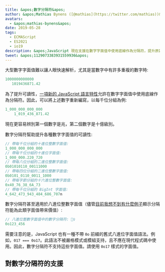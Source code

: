 ```yaml
---
title: &apos;數字分隔符&apos;
author: &apos;Mathias Bynens ([@mathias](https://twitter.com/mathias))&apos;
avatars:
  - &apos;mathias-bynens&apos;
date: 2019-05-28
tags:
  - ECMAScript
  - ES2021
  - io19
description: &apos;JavaScript 現在支援在數字字面值中使用底線作為分隔符，提升原始碼的可讀性和可維護性。&apos;
tweet: &apos;1129073383931559936&apos;
---
```

大型數字字面值難以讓人眼快速解析，尤其是當數字中有許多重複的數字時:

```js
1000000000000
   1019436871.42
```

為了提升可讀性，[一項新的 JavaScript 語言特性](https://github.com/tc39/proposal-numeric-separator)允許在數字字面值中使用底線作為分隔符。因此，可以將上述數字重新編寫，以每千位分組為例:

<!--truncate-->
```js
1_000_000_000_000
    1_019_436_871.42
```

現在更容易辨別第一個數字是兆，第二個數字是十億級別。

數字分隔符幫助提升各種數字字面值的可讀性:

```js
// 帶每千位分組的十進位整數字面值:
1_000_000_000_000
// 帶每千位分組的十進位字面值:
1_000_000.220_720
// 帶每八位分組的二進位整數字面值:
0b01010110_00111000
// 帶每四位分組的二進位整數字面值:
0b0101_0110_0011_1000
// 帶每字節分組的十六進位整數字面值:
0x40_76_38_6A_73
// 帶每千位分組的 BigInt 字面值:
4_642_473_943_484_686_707n
```

數字分隔符甚至適用於八進位整數字面值（儘管[目前我想不到有什麼例子](https://github.com/tc39/proposal-numeric-separator/issues/44)顯示分隔符能為此類字面值帶來價值）:

```js
// 八進位整數字面值中的數字分隔符: 🤷‍♀️
0o123_456
```

需要注意的是，JavaScript 也有一種不帶 `0o` 前綴的舊式八進位字面值語法。例如，`017 === 0o17`。此語法不被嚴格模式或模組支持，且不應在現代程式碼中使用。因此，數字分隔符不支持這些字面值。請使用 `0o17` 樣式的字面值。

## 對數字分隔符的支援

<feature-support chrome="75 /blog/v8-release-75#numeric-separators"
                 firefox="70 https://hacks.mozilla.org/2019/10/firefox-70-a-bountiful-release-for-all/"
                 safari="13"
                 nodejs="12.5.0 https://nodejs.org/en/blog/release/v12.5.0/"
                 babel="yes https://babeljs.io/docs/en/babel-plugin-proposal-numeric-separator"></feature-support>
